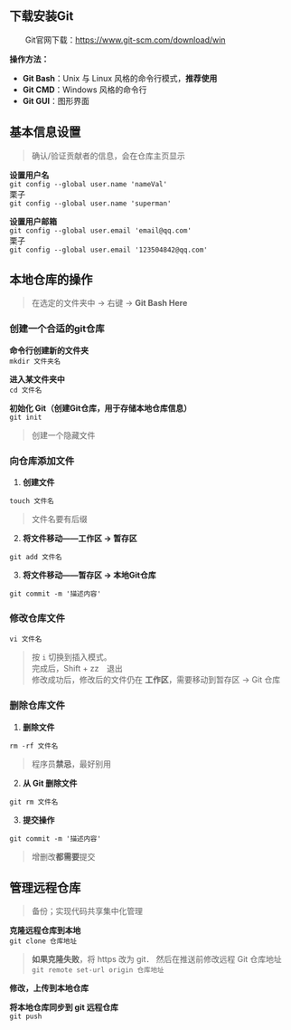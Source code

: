 ## 下载安装Git

　　Git官网下载：https://www.git-scm.com/download/win
  
**操作方法：**  
- **Git Bash**：Unix 与 Linux 风格的命令行模式，**推荐使用**  
- **Git CMD**：Windows 风格的命令行  
- **Git GUI**：图形界面  

## 基本信息设置

> 确认/验证贡献者的信息，会在仓库主页显示

**设置用户名**  
`git config --global user.name 'nameVal'`    
栗子  
`git config --global user.name 'superman'`  

**设置用户邮箱**  
`git config --global user.email 'email@qq.com'`   
栗子   
`git config --global user.email '123504842@qq.com'`

## 本地仓库的操作

> 在选定的文件夹中 → 右键 → **Git Bash Here**

### 创建一个合适的git仓库  
**命令行创建新的文件夹**  
`mkdir 文件夹名`  

**进入某文件夹中**  
`cd 文件名`

**初始化 Git（创建Git仓库，用于存储本地仓库信息）**  
`git init`  
> 创建一个隐藏文件  

### 向仓库添加文件  
1. **创建文件**  
```
touch 文件名
```  
> 文件名要有后缀  
  
2. **将文件移动——工作区 → 暂存区**  
```
git add 文件名
```  
  
3. **将文件移动——暂存区 → 本地Git仓库**  
```
git commit -m '描述内容'
```

### 修改仓库文件
`vi 文件名`  
> 按 `i` 切换到插入模式。  
> 完成后，Shift + zz　退出  
> 修改成功后，修改后的文件仍在 **工作区**，需要移动到暂存区 → Git 仓库

### 删除仓库文件 
1. **删除文件**  
```
rm -rf 文件名
```  
> 程序员**禁忌**，最好别用
  
2. **从 Git 删除文件**  
```
git rm 文件名
```  
  
3. **提交操作**  
```
git commit -m '描述内容'
```  
> 增删改**都需要**提交  

## 管理远程仓库

> 备份；实现代码共享集中化管理

**克隆远程仓库到本地**  
`git clone 仓库地址`   
> **如果克隆失败**，将 https 改为 git．
> 然后在推送前修改远程 Git 仓库地址　`git remote set-url origin 仓库地址`

**修改，上传到本地仓库**

**将本地仓库同步到 git 远程仓库**  
`git push`











